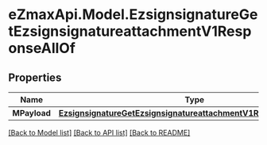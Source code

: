 
# eZmaxApi.Model.EzsignsignatureGetEzsignsignatureattachmentV1ResponseAllOf

## Properties

Name | Type | Description | Notes
------------ | ------------- | ------------- | -------------
**MPayload** | [**EzsignsignatureGetEzsignsignatureattachmentV1ResponseMPayload**](EzsignsignatureGetEzsignsignatureattachmentV1ResponseMPayload.md) |  | 

[[Back to Model list]](../README.md#documentation-for-models)
[[Back to API list]](../README.md#documentation-for-api-endpoints)
[[Back to README]](../README.md)

